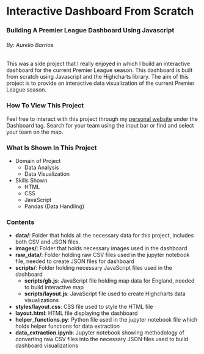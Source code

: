 # Interactive Dashboard From Scratch

### Building A Premier League Dashboard Using Javascript

###### By: Aurelio Barrios

This was a side project that I really enjoyed in which I build an interactive dashboard for the current Premier League season. This dashboard is built from scratch using Javascript and the Highcharts library. The aim of this project is to provide an interactive data visualization of the current Premier League season.

### How To View This Project

Feel free to interact with this project through my [personal website](https://aubarrio.github.io/) under the Dashboard tag. Search for your team using the input bar or find and select your team on the map.

### What Is Shown In This Project

* Domain of Project
  * Data Analysis
  * Data Visualization
* Skills Shown
  * HTML
  * CSS
  * JavaScript
  * Pandas (Data Handling)
  
### Contents

* **data/**: Folder that holds all the necessary data for this project, includes both CSV and JSON files.
* **images/**: Folder that holds necessary images used in the dashboard
* **raw_data/**: Folder holding raw CSV files used in the jupyter notebook file, needed to create JSON files for dashboard
* **scripts/**: Folder holding necessary JavaScript files used in the dashboard
  * **scripts/gb.js**: JavaScript file holding map data for England, needed to build interactive map
  * **scripts/layout.js**: JavaScript file used to create Highcharts data visualizations
* **styles/layout.css**: CSS file used to style the HTML file
* **layout.html**: HTML file displaying the dashboard
* **helper_functions.py**: Python file used in the jupyter notebook file which holds helper functions for data extraction
* **data_extraction.ipynb**: Jupyter notebook showing methodology of converting raw CSV files into the necessary JSON files used to build dashboard visualizations
